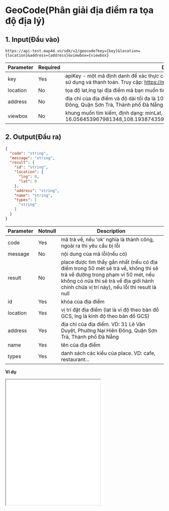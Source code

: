 
#  GeoCode(Phân giải địa điểm ra tọa độ địa lý)
## 1. Input(Đầu vào)
```
https://api-test.map4d.vn/sdk/v2/geocode?key={key}&location={location}&address={address}&viewbox={viewbox}
```
| Parameter |Required| Description                                                                                           |
|-----------|--------|-------------------------------------------------------------------------------------------------------|
| key       |Yes     | apiKey - một mã định danh để xác thực các yêu cầu liên quan đến projects dùng trong việc sử dụng và thanh toán. Truy cập: https://map.map4d.vn/user/access-key/add để tạo key|
| location  |No      | tọa độ lat,lng tại địa điểm mà bạn muốn tìm, VD: 16.036505,108.218186                                                                       |
| address   |No      | địa chỉ của địa điểm và độ dài tối đa là 1024 ký tự. VD: 31 Lê Văn Duyệt, Phường Nại Hiên Đông, Quận Sơn Trà, Thành phố Đà Nẵng                                      |
| viewbox   |No      | khung muốn tìm kiếm, định dạng: minLat, minLng, maxLat, maxLng. VD: 16.056453967981348,108.19387435913086,16.093031550262133,108.25927734375                                |

## 2. Output(Đầu ra)
```json
{
  "code": "string",
  "message": "string",
  "result": {
    "id": "string",
    "location": {
      "lng": 0,
      "lat": 0
    },
    "address": "string",
    "name": "string",
    "types": [
      "string"
    ]
  }
}
```
| Parameter |Notnull| Description                                                                                           |
|-----------|-------|-------------------------------------------------------------------------------------------------------|
| code      |Yes    | mã trả về, nếu 'ok' nghĩa là thành công, ngoài ra thì yêu cầu bị lỗi                               |
| message   |No     | nội dung của mã lỗi(nếu có)                                                                        |
| result    |No     | place được tìm thấy gần nhất (nếu có địa điểm trong 50 mét sẽ trả về, không thì sẽ trả về đường trong phạm vi 50 mét, nếu không có nữa thì sẽ trả về địa giới hành chính chứa vị trí này), nếu lỗi thì result là null|
| id        |Yes    | khóa của địa điểm                                                                                  |
| location  |Yes    | vị trí đặt địa điểm (lat là vĩ độ theo bản đồ GCS, lng là kinh độ theo bản đồ GCS)                     |
| address   |Yes    | địa chỉ của địa điểm. VD: 31 Lê Văn Duyệt, Phường Nại Hiên Đông, Quận Sơn Trà, Thành phố Đà Nẵng      |
| name      |Yes    | tên của địa điểm                                                                                      |
| types     |Yes    | danh sách các kiểu của place. VD: cafe, restaurant...

**Ví dụ**
<iframe src="./examples/test_sdk/geocode_v2.html" height = "400px"> </iframe>